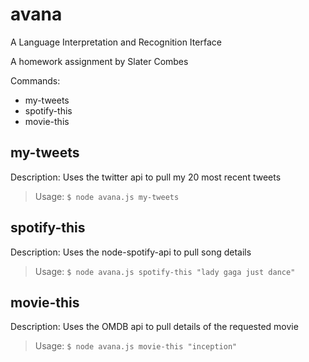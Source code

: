 # avana
A Language Interpretation and Recognition Iterface

A homework assignment by Slater Combes

Commands:
- my-tweets
- spotify-this
- movie-this


my-tweets
-------------
Description: Uses the twitter api to pull my 20 most recent tweets

> Usage: ``` $ node avana.js my-tweets ```


spotify-this
-------------
Description: Uses the node-spotify-api to pull song details

> Usage: ``` $ node avana.js spotify-this "lady gaga just dance" ```


movie-this
-------------
Description: Uses the OMDB api to pull details of the requested movie

> Usage: ``` $ node avana.js movie-this "inception" ```
